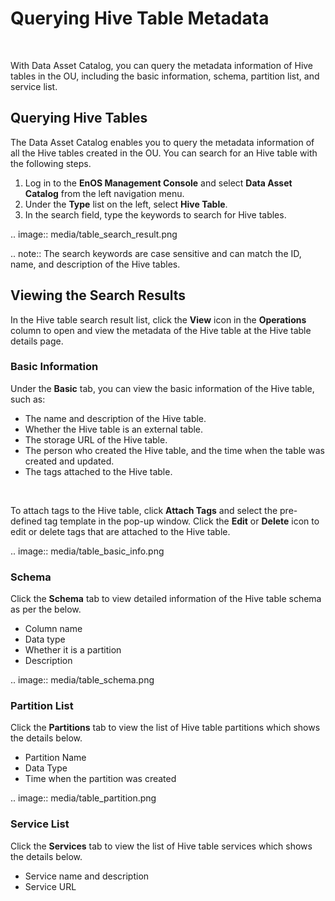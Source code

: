 # Querying Hive Table Metadata

<br />

With Data Asset Catalog, you can query the metadata information of Hive tables in the OU, including the basic information, schema, partition list, and service list.

## Querying Hive Tables

The Data Asset Catalog enables you to query the metadata information of all the Hive tables created in the OU. You can search for an Hive table with the following steps.

1. Log in to the **EnOS Management Console** and select **Data Asset Catalog** from the left navigation menu.
2. Under the **Type** list on the left, select **Hive Table**.
3. In the search field, type the keywords to search for Hive tables.

.. image:: media/table_search_result.png

.. note:: The search keywords are case sensitive and can match the ID, name, and description of the Hive tables.

## Viewing the Search Results

In the Hive table search result list, click the **View** icon in the **Operations** column to open and view the metadata of the Hive table at the Hive table details page.

### Basic Information

Under the **Basic** tab, you can view the basic information of the Hive table, such as:

- The name and description of the Hive table.
- Whether the Hive table is an external table.
- The storage URL of the Hive table.
- The person who created the Hive table, and the time when the table was created and updated.
- The tags attached to the Hive table.

<br />

To attach tags to the Hive table, click **Attach Tags** and select the pre-defined tag template in the pop-up window. Click the **Edit** or **Delete** icon to edit or delete tags that are attached to the Hive table.

.. image:: media/table_basic_info.png

### Schema

Click the **Schema** tab to view detailed information of the Hive table schema as per the below.

- Column name
- Data type
- Whether it is a partition
- Description

.. image:: media/table_schema.png

### Partition List

Click the **Partitions** tab to view the list of Hive table partitions which shows the details below.

- Partition Name
- Data Type
- Time when the partition was created

.. image:: media/table_partition.png

### Service List

Click the **Services** tab to view the list of Hive table services which shows the details below.

- Service name and description
- Service URL

<!--end-->
